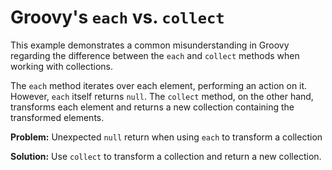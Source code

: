 # Groovy's `each` vs. `collect`

This example demonstrates a common misunderstanding in Groovy regarding the difference between the `each` and `collect` methods when working with collections.

The `each` method iterates over each element, performing an action on it. However, `each` itself returns `null`.  The `collect` method, on the other hand, transforms each element and returns a new collection containing the transformed elements.

**Problem:**  Unexpected `null` return when using `each` to transform a collection

**Solution:** Use `collect` to transform a collection and return a new collection.